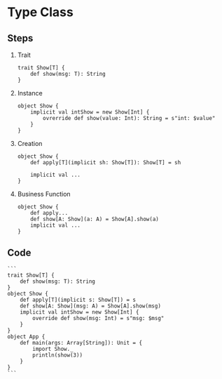 
# Type Class

## Steps

1. Trait 

    ```
    trait Show[T] {
        def show(msg: T): String
    }
    ```

2. Instance

    ```
    object Show {
        implicit val intShow = new Show[Int] {
            ovrerride def show(value: Int): String = s"int: $value"
        }
    }
    ```

3. Creation

    ```
    object Show {
        def apply[T](implicit sh: Show[T]): Show[T] = sh

        implicit val ...
    }
    ```

4. Business Function

    ```    
    object Show {
        def apply...
        def show[A: Show](a: A) = Show[A].show(a)
        implicit val ...
    }
    ```

## Code

    ```
    trait Show[T] {
        def show(msg: T): String
    }
    object Show {
        def apply[T](implicit s: Show[T]) = s
        def show[A: Show](msg: A) = Show[A].show(msg)
        implicit val intShow = new Show[Int] {
            override def show(msg: Int) = s"msg: $msg"
        }
    }
    object App {
        def main(args: Array[String]): Unit = {
            import Show._
            println(show(3))
        }
    }
    ```

